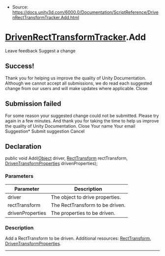 * Source: https://docs.unity3d.com/6000.0/Documentation/ScriptReference/DrivenRectTransformTracker.Add.html

#  [DrivenRectTransformTracker](https://docs.unity3d.com/6000.0/Documentation/ScriptReference/DrivenRectTransformTracker.html).Add
Leave feedback
Suggest a change
## Success!
Thank you for helping us improve the quality of Unity Documentation. Although we cannot accept all submissions, we do read each suggested change from our users and will make updates where applicable.
Close
## Submission failed
For some reason your suggested change could not be submitted. Please <a>try again</a> in a few minutes. And thank you for taking the time to help us improve the quality of Unity Documentation.
Close
Your name Your email Suggestion* Submit suggestion
Cancel
## Declaration
public void Add([Object](https://docs.unity3d.com/6000.0/Documentation/ScriptReference/Object.html) driver, [RectTransform](https://docs.unity3d.com/6000.0/Documentation/ScriptReference/RectTransform.html) rectTransform, [DrivenTransformProperties](https://docs.unity3d.com/6000.0/Documentation/ScriptReference/DrivenTransformProperties.html) drivenProperties); 
### Parameters
Parameter | Description  
---|---  
driver | The object to drive properties.  
rectTransform | The RectTransform to be driven.  
drivenProperties | The properties to be driven.  
### Description
Add a RectTransform to be driven.
Additional resources: [RectTransform](https://docs.unity3d.com/6000.0/Documentation/ScriptReference/RectTransform.html), [DrivenTransformProperties](https://docs.unity3d.com/6000.0/Documentation/ScriptReference/DrivenTransformProperties.html).
* * *
